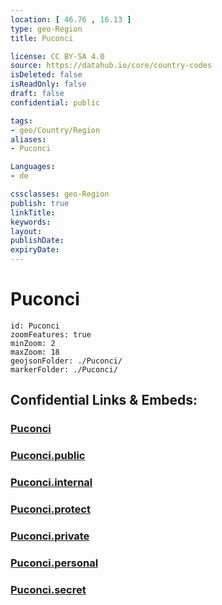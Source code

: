 ```yaml
---
location: [ 46.76 , 16.13 ] 
type: geo-Region
title: Puconci

license: CC BY-SA 4.0
source: https://datahub.io/core/country-codes
isDeleted: false
isReadOnly: false
draft: false
confidential: public

tags:
- geo/Country/Region
aliases:
- Puconci

Languages:
- de

cssclasses: geo-Region
publish: true
linkTitle: 
keywords: 
layout: 
publishDate: 
expiryDate: 
---
```


# Puconci

```leaflet
id: Puconci
zoomFeatures: true 
minZoom: 2 
maxZoom: 18
geojsonFolder: ./Puconci/
markerFolder: ./Puconci/
```


## Confidential Links & Embeds: 

### [Puconci](/_Standards/Earth/Continent/Europe/Europe~Central/Slovenia/Regions~Slovenia/Pomurska/counties~Pomurska/Puconci.md) 

### [Puconci.public](/_public/Earth/Continent/Europe/Europe~Central/Slovenia/Regions~Slovenia/Pomurska/counties~Pomurska/Puconci.public.md) 

### [Puconci.internal](/_internal/Earth/Continent/Europe/Europe~Central/Slovenia/Regions~Slovenia/Pomurska/counties~Pomurska/Puconci.internal.md) 

### [Puconci.protect](/_protect/Earth/Continent/Europe/Europe~Central/Slovenia/Regions~Slovenia/Pomurska/counties~Pomurska/Puconci.protect.md) 

### [Puconci.private](/_private/Earth/Continent/Europe/Europe~Central/Slovenia/Regions~Slovenia/Pomurska/counties~Pomurska/Puconci.private.md) 

### [Puconci.personal](/_personal/Earth/Continent/Europe/Europe~Central/Slovenia/Regions~Slovenia/Pomurska/counties~Pomurska/Puconci.personal.md) 

### [Puconci.secret](/_secret/Earth/Continent/Europe/Europe~Central/Slovenia/Regions~Slovenia/Pomurska/counties~Pomurska/Puconci.secret.md)


